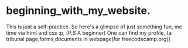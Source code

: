 # beginning_with_my_website.
This is just a self-practice. So here's a glimpse of just something fun, me time via html and css :p, 
(P.S A beginner)
One can find my profile, {a tribunal page,forms,documents in webpage(for freecodecamp.org)}

